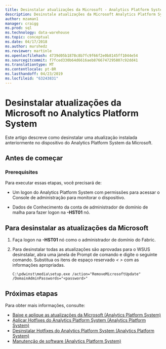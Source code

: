 ```yaml
---
title: Desinstalar atualizações da Microsoft - Analytics Platform System | Microsoft Docs"
description: Desinstale atualizações da Microsoft Analytics Platform System (APS).
author: mzaman1
manager: craigg
ms.prod: sql
ms.technology: data-warehouse
ms.topic: conceptual
ms.date: 04/17/2018
ms.author: murshedz
ms.reviewer: martinle
ms.openlocfilehash: 4739d05b1878c8b7fc9f66f2e0b8145ff1044e54
ms.sourcegitcommit: f7fced330b64d6616aeb8766747295807c92dd41
ms.translationtype: MT
ms.contentlocale: pt-BR
ms.lasthandoff: 04/23/2019
ms.locfileid: "63243831"
---
```

# <a name="uninstall-microsoft-updates-in-analytics-platform-system"></a>Desinstalar atualizações da Microsoft no Analytics Platform System
Este artigo descreve como desinstalar uma atualização instalada anteriormente no dispositivo do Analytics Platform System da Microsoft.  
  
## <a name="before-you-begin"></a>Antes de começar  
  
### <a name="prerequisites"></a>Prerequisites  
Para executar essas etapas, você precisará de:  
  
-   Um logon do Analytics Platform System com permissões para acessar o Console de administração para monitorar o dispositivo.  
  
-   Dados de Conhecimento da conta de administrador de domínio de malha para fazer logon na <em> <Fabric Domain> </em> **-HST01** nó.  
  
## <a name="HowToUninstallMSFT"></a>Para desinstalar as atualizações da Microsoft  
  
1.  Faça logon na <em> <Fabric Domain> </em> **-HST01** nó como o administrador de domínio do Fabric.  
  
2.  Para desinstalar todas as atualizações são aprovadas para o WSUS desinstalar, abra uma janela de Prompt de comando e digite o seguinte comando. Substitua os itens de espaço reservado *< >* com as informações apropriadas.  
  
    ```  
    C:\pdwinst\media\setup.exe /action="RemoveMicrosoftUpdate" /DomainAdminPasswords="<password>"  
    ```  
  
## <a name="next-steps"></a>Próximas etapas
Para obter mais informações, consulte:
- [Baixe e aplique as atualizações da Microsoft &#40;Analytics Platform System&#41;](download-and-apply-microsoft-updates.md) 
- [Aplicar Hotfixes do Analytics Platform System &#40;Analytics Platform System&#41;](apply-analytics-platform-system-hotfixes.md)  
- [Desinstalar Hotfixes do Analytics Platform System &#40;Analytics Platform System&#41;](uninstall-analytics-platform-system-hotfixes.md)  
- [Manutenção de software &#40;Analytics Platform System&#41;](software-servicing.md)  
  
